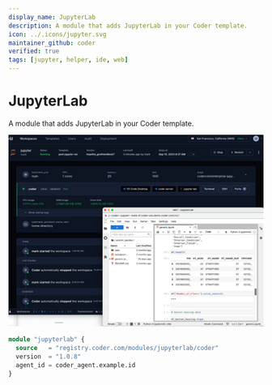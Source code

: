 ```yaml
---
display_name: JupyterLab
description: A module that adds JupyterLab in your Coder template.
icon: ../.icons/jupyter.svg
maintainer_github: coder
verified: true
tags: [jupyter, helper, ide, web]
---
```


# JupyterLab

A module that adds JupyterLab in your Coder template.

![JupyterLab](../.images/jupyterlab.png)

```tf
module "jupyterlab" {
  source   = "registry.coder.com/modules/jupyterlab/coder"
  version  = "1.0.8"
  agent_id = coder_agent.example.id
}
```
